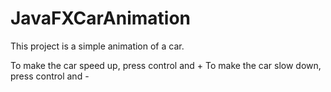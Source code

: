 # JavaFXCarAnimation

This project is a simple animation of a car. 

To make the car speed up, press control and +
To make the car slow down, press control and -
